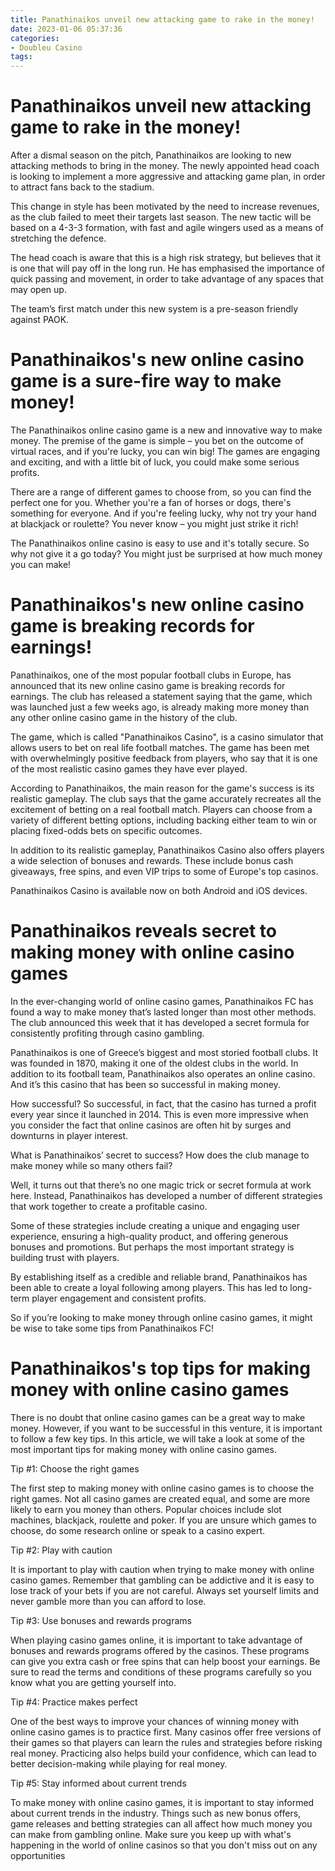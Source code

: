 ```yaml
---
title: Panathinaikos unveil new attacking game to rake in the money!
date: 2023-01-06 05:37:36
categories:
- Doubleu Casino
tags:
---
```



#  Panathinaikos unveil new attacking game to rake in the money!

After a dismal season on the pitch, Panathinaikos are looking to new attacking methods to bring in the money. The newly appointed head coach is looking to implement a more aggressive and attacking game plan, in order to attract fans back to the stadium.

This change in style has been motivated by the need to increase revenues, as the club failed to meet their targets last season. The new tactic will be based on a 4-3-3 formation, with fast and agile wingers used as a means of stretching the defence.

The head coach is aware that this is a high risk strategy, but believes that it is one that will pay off in the long run. He has emphasised the importance of quick passing and movement, in order to take advantage of any spaces that may open up.

The team’s first match under this new system is a pre-season friendly against PAOK.

#  Panathinaikos's new online casino game is a sure-fire way to make money!



The Panathinaikos online casino game is a new and innovative way to make money. The premise of the game is simple – you bet on the outcome of virtual races, and if you're lucky, you can win big! The games are engaging and exciting, and with a little bit of luck, you could make some serious profits.

There are a range of different games to choose from, so you can find the perfect one for you. Whether you're a fan of horses or dogs, there's something for everyone. And if you're feeling lucky, why not try your hand at blackjack or roulette? You never know – you might just strike it rich!

The Panathinaikos online casino is easy to use and it's totally secure. So why not give it a go today? You might just be surprised at how much money you can make!

# Panathinaikos's new online casino game is breaking records for earnings!

 Panathinaikos, one of the most popular football clubs in Europe, has announced that its new online casino game is breaking records for earnings. The club has released a statement saying that the game, which was launched just a few weeks ago, is already making more money than any other online casino game in the history of the club.

The game, which is called "Panathinaikos Casino", is a casino simulator that allows users to bet on real life football matches. The game has been met with overwhelmingly positive feedback from players, who say that it is one of the most realistic casino games they have ever played.

According to Panathinaikos, the main reason for the game's success is its realistic gameplay. The club says that the game accurately recreates all the excitement of betting on a real football match. Players can choose from a variety of different betting options, including backing either team to win or placing fixed-odds bets on specific outcomes.

In addition to its realistic gameplay, Panathinaikos Casino also offers players a wide selection of bonuses and rewards. These include bonus cash giveaways, free spins, and even VIP trips to some of Europe's top casinos.

Panathinaikos Casino is available now on both Android and iOS devices.

# Panathinaikos reveals secret to making money with online casino games 

In the ever-changing world of online casino games, Panathinaikos FC has found a way to make money that’s lasted longer than most other methods. The club announced this week that it has developed a secret formula for consistently profiting through casino gambling.

Panathinaikos is one of Greece’s biggest and most storied football clubs. It was founded in 1870, making it one of the oldest clubs in the world. In addition to its football team, Panathinaikos also operates an online casino. And it’s this casino that has been so successful in making money.

How successful? So successful, in fact, that the casino has turned a profit every year since it launched in 2014. This is even more impressive when you consider the fact that online casinos are often hit by surges and downturns in player interest.

What is Panathinaikos’ secret to success? How does the club manage to make money while so many others fail?

Well, it turns out that there’s no one magic trick or secret formula at work here. Instead, Panathinaikos has developed a number of different strategies that work together to create a profitable casino.

Some of these strategies include creating a unique and engaging user experience, ensuring a high-quality product, and offering generous bonuses and promotions. But perhaps the most important strategy is building trust with players.

By establishing itself as a credible and reliable brand, Panathinaikos has been able to create a loyal following among players. This has led to long-term player engagement and consistent profits.

So if you’re looking to make money through online casino games, it might be wise to take some tips from Panathinaikos FC!

#  Panathinaikos's top tips for making money with online casino games

There is no doubt that online casino games can be a great way to make money. However, if you want to be successful in this venture, it is important to follow a few key tips. In this article, we will take a look at some of the most important tips for making money with online casino games.

Tip #1: Choose the right games

The first step to making money with online casino games is to choose the right games. Not all casino games are created equal, and some are more likely to earn you money than others. Popular choices include slot machines, blackjack, roulette and poker. If you are unsure which games to choose, do some research online or speak to a casino expert.

Tip #2: Play with caution

It is important to play with caution when trying to make money with online casino games. Remember that gambling can be addictive and it is easy to lose track of your bets if you are not careful. Always set yourself limits and never gamble more than you can afford to lose.

Tip #3: Use bonuses and rewards programs

When playing casino games online, it is important to take advantage of bonuses and rewards programs offered by the casinos. These programs can give you extra cash or free spins that can help boost your earnings. Be sure to read the terms and conditions of these programs carefully so you know what you are getting yourself into.

Tip #4: Practice makes perfect

One of the best ways to improve your chances of winning money with online casino games is to practice first. Many casinos offer free versions of their games so that players can learn the rules and strategies before risking real money. Practicing also helps build your confidence, which can lead to better decision-making while playing for real money.

Tip #5: Stay informed about current trends

To make money with online casino games, it is important to stay informed about current trends in the industry. Things such as new bonus offers, game releases and betting strategies can all affect how much money you can make from gambling online. Make sure you keep up with what's happening in the world of online casinos so that you don't miss out on any opportunities